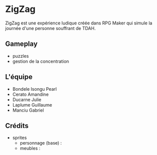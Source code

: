 # ZigZag
ZigZag est une expérience ludique créée dans RPG Maker qui simule la journée d'une personne souffrant de TDAH.

## Gameplay
- puzzles
- gestion de la concentration

## L'équipe
- Bondele Isongu Pearl
- Cerato Amandine
- Ducarne Julie
- Laplume Guillaume
- Manciu Gabriel

## Crédits
- sprites
  - personnage (base) :
  - meubles :
